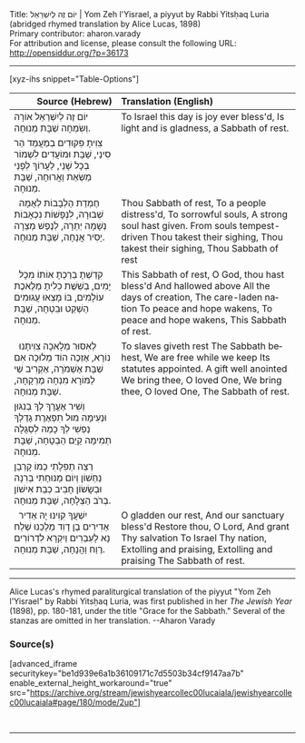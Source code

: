 <html>
<head></head>
<body>
Title: יוֹם זֶה לְיִשְׁרַאֵל | Yom Zeh l'Yisrael, a piyyut by Rabbi Yitsḥaq Luria (abridged rhymed translation by Alice Lucas, 1898)<br />
Primary contributor: aharon.varady<br />
For attribution and license, please consult the following URL: <a href="http://opensiddur.org/?p=36173">http://opensiddur.org/?p=36173</a>
<p />
<hr />

[xyz-ihs snippet="Table-Options"]<table style="margin-left: auto; margin-right: auto;" class="draggable">
<thead><tr><th id="x" style="text-align: right;">Source (Hebrew)</th><th style="text-align: left;">Translation (English)</th></tr></thead>
<tbody>
<tr><td style="vertical-align:top;">
<div class="liturgy" lang="he">
יוֹם זֶה לְיִשְׁרַאֵל 
אוֹרָה וְשִׂמְחָה שַׁבָּת מְנוּחָה.
</span></div></td>
 
<td style="vertical-align:top;">
<div class="english" lang="en">
To Israel this day is joy ever bless'd, 
Is light and is gladness, a Sabbath of rest. 
</div></td></tr>


<tr><td style="vertical-align:top;">
<div class="liturgy" lang="he">
צִוִיתָ פִקּוּדִים בְמַעֲמַד הַר סִינַי,
שַׁבָּת וּמוֹעֲדִים לִשְׁמוֹר בְכָל שָׁנַי,
לַעֲרוֹךְ לְפָנַי מַשְׂאֵת וַאֲרוּחָה, 
שַׁבָּת מְנוּחָה.
</span></div></td>
 
<td style="vertical-align:top;">
<div class="english" lang="en">

</div></td></tr>


<tr><td style="vertical-align:top;">
<div class="liturgy" lang="he">
&nbsp;
חֶמְדַת הַלְבָבוֹת 
לְאֻמָה שְׁבוּרָה,
לִנְפָשׁוֹת נִכְאָבוֹת 
נְשָׁמָה יְתֵרָה,
לְנֶפֶשׁ מְצֵרָה 
יָסִיר אֲנָחָה, 
שַׁבָּת מְנוּחָה.
</span></div></td>
 
<td style="vertical-align:top;">
<div class="english" lang="en">
Thou Sabbath of rest, 
To a people distress'd, 
To sorrowful souls, 
A strong soul hast given. 
From souls tempest-driven 
Thou takest their sighing, 
Thou takest their sighing, 
Thou Sabbath of rest 
</div></td></tr>


<tr><td style="vertical-align:top;">
<div class="liturgy" lang="he">
&nbsp;
קִדַשְׁתָ בֵרַכְתָ 
אוֹתוֹ מִכָל יָמִים,
בְשֵׁשֶׁת כִלִיתָ 
מְלֶאכֶת עוֹלָמִים,
בּוֹ מָצְאוּ עֲגוּמִים 
הַשְׁקֵט וּבִטְחָה, 
שַׁבָּת מְנוּחָה.
</span></div></td>
 
<td style="vertical-align:top;">
<div class="english" lang="en">
This Sabbath of rest, 
O God, thou hast bless'd 
And hallowed above 
All the days of creation, 
The care-laden nation 
To peace and hope wakens, 
To peace and hope wakens, 
This Sabbath of rest. 
</div></td></tr>


<tr><td style="vertical-align:top;">
<div class="liturgy" lang="he">
&nbsp;
לְאִסּוּר מְלָאכָה 
צִוִיתָנוּ נוֹרָא,
אֶזְכֶה הוֹד מְלוּכָה 
אִם שַׁבָּת אֶשְׁמֹרָה,
אַקְרִיב שַׁי לַמּוֹרָא 
מִנְחָה מֶרְקָחָה, 
שַׁבָּת מְנוּחָה.
</span></div></td>
 
<td style="vertical-align:top;">
<div class="english" lang="en">
To slaves giveth rest 
The Sabbath behest, 
We are free while we keep 
Its statutes appointed. 
A gift well anointed 
We bring thee, O loved One, 
We bring thee, O loved One, 
The Sabbath of rest. 
</div></td></tr>


<tr><td style="vertical-align:top;">
<div class="liturgy" lang="he">
וְשִׁיר אֶעֱרָךְ לְךָ בְנִגּוּן וּנְעִימָה
מוּל תִפְאֶרֶת גָדְלְךָ נַפְשִׁי לְךָ
כָמַהּ לִסְגֻלָה תְמִימָה קַיֵם הַבְטָחָה, 
שַׁבָּת מְנוּחָה.
</span></div></td>
 
<td style="vertical-align:top;">
<div class="english" lang="en">

</div></td></tr>


<tr><td style="vertical-align:top;">
<div class="liturgy" lang="he">
רְצֵה תְפִלָתִי כְמוֹ קָרְבַן נַחְשׁוֹן
וְיוֹם מְנוּחָתִי בְרִנָה וּבְשָׂשׂוֹן
חָבִיב כְבַת אִישׁוֹן בְרֹב הַצְלָחָה, 
שַׁבָּת מְנוּחָה.
</span></div></td>
 
<td style="vertical-align:top;">
<div class="english" lang="en">

</div></td></tr>


<tr><td style="vertical-align:top;">
<div class="liturgy" lang="he">
&nbsp;
יִשְׁעֲךָ קִוִינוּ יָהּ 
אַדִיר אַדִירִים
בֶן דָוִד מַלְכֵנוּ 
שְׁלַח נָא לָעִבְרִים
וְיִקְרָא לִדְרוֹרִים 
רֶוַח וַהֲנָחָה, 
שַׁבָּת מְנוּחָה.
</span></div></td>
 
<td style="vertical-align:top;">
<div class="english" lang="en">
O gladden our rest, 
And our sanctuary bless'd 
Restore thou, O Lord, 
And grant Thy salvation 
To Israel Thy nation, 
Extolling and praising, 
Extolling and praising 
The Sabbath of rest. 
</div></td></tr>
</tbody></table>

<hr />

Alice Lucas's rhymed paraliturgical translation of the piyyut "Yom Zeh l'Yisrael" by Rabbi Yitsḥaq Luria, was first published in her <em>The Jewish Year</em> (1898), pp. 180-181, under the title "Grace for the Sabbath." Several of the stanzas are omitted in her translation. --Aharon Varady

<h3>Source(s)</h3>

[advanced_iframe securitykey="be1d939e6a1b36109171c7d5503b34cf9147aa7b" enable_external_height_workaround="true" src="https://archive.org/stream/jewishyearcollec00lucaiala/jewishyearcollec00lucaiala#page/180/mode/2up"]

&nbsp;

<hr />

&nbsp;
</body>
</html>
